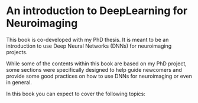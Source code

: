 # An introduction to DeepLearning for Neuroimaging

This book is co-developed with my PhD thesis. It is meant to be an introduction to use Deep Neural Networks (DNNs) for neuroimaging projects. 

While some of the contents within this book are based on my PhD project, some sections were specifically designed to help guide newcomers and provide some good practices on how to use DNNs for neuroimaging or even in general. 

In this book you can expect to cover the following topics:

```{tableofcontents}
```
